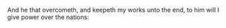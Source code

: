 And he that overcometh, and keepeth my works unto the end, to him will I give power over the nations:
